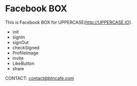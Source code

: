 Facebook BOX
======================
This is Facebook BOX for UPPERCASE(http://UPPERCASE.IO).
- init
- signIn
- signOut
- checkSigned
- ProfileImage
- invite
- LikeButton
- share

CONTACT: contact@btncafe.com
